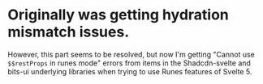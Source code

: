 # Originally was getting hydration mismatch issues.

However, this part seems to be resolved, but now I'm getting "Cannot use `$$restProps` in runes mode" errors from items in the Shadcdn-svelte and bits-ui underlying libraries when trying to use Runes features of Svelte 5.